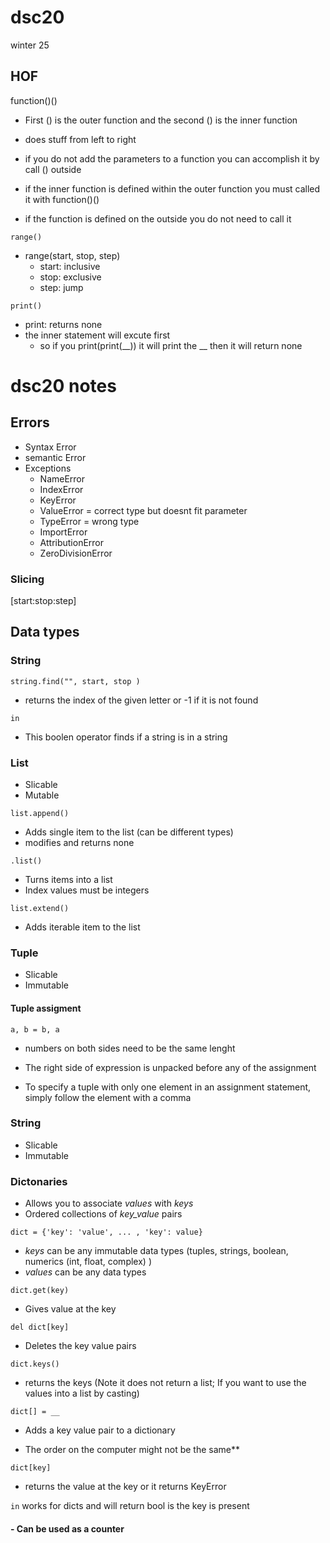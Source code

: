 # dsc20
winter 25 


## HOF 
function()() 
- First () is the outer function and the second () 
is the inner function
- does stuff from left to right

- if you do not add the parameters to a function you can accomplish it by call () outside

- if the inner function is defined within the outer function you must called it with 
function()() 

- if the function is defined on the outside you do not need to call it 

``` range() ```
- range(start, stop, step)
    - start: inclusive
    - stop: exclusive
    - step: jump

``` print() ```
- print: returns none
- the inner statement will excute first
    - so if you print(print(__)) it will print the __ then it will return none

# dsc20 notes

## Errors 
- Syntax Error 
- semantic Error 
- Exceptions  
    - NameError 
    - IndexError 
    - KeyError 
    - ValueError = correct type but doesnt fit parameter 
    - TypeError = wrong type
    - ImportError 
    - AttributionError
    - ZeroDivisionError   


### Slicing 
[start:stop:step]

## Data types 

### String 

``` string.find("", start, stop ) ```

- returns the index of the given letter or -1 if it is not found 

``` in ```

- This boolen operator finds if a string is in a string   

### List
- Slicable
- Mutable 

```list.append() ``` 
- Adds single item to the list (can be different types)
- modifies and returns none

``` .list() ```
- Turns items into a list
- Index values must be integers 


```list.extend()```

- Adds iterable item to the list 

### Tuple 
- Slicable  
- Immutable


#### Tuple assigment 

``` a, b = b, a ```

- numbers on both sides need to be the same lenght  
- The right side of expression is unpacked before any of the assignment

- To specify a tuple with only one element in an assignment statement, simply follow the element with a comma

### String
- Slicable
- Immutable

### Dictonaries 
- Allows you to associate _values_ with _keys_  
- Ordered collections of _key_value_ pairs  

``` dict = {'key': 'value', ... , 'key': value} ```

- *keys* can be any immutable data types (tuples, strings, boolean, numerics (int, float, complex) )  
- *values* can be any data types  

``` dict.get(key) ```

- Gives value at the key 

``` del dict[key] ```

- Deletes the key value pairs

``` dict.keys() ```

- returns the keys (Note it does not return a list; If you want to use the values into a list by casting)

``` dict[] = __ ```   
- Adds a key value pair to a dictionary

- The order on the computer might not be the same** 

``` dict[key] ```
- returns the value at the key or it returns KeyError

``` in ``` works for dicts and will return bool is the key is present 

#### - Can be used as a counter 




